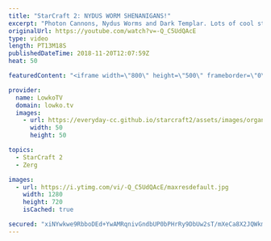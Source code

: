 ```yaml
---
title: "StarCraft 2: NYDUS WORM SHENANIGANS!"
excerpt: "Photon Cannons, Nydus Worms and Dark Templar. Lots of cool stuff! Subscribe for more videos: http://lowko.tv/youtube Planetary Fortress Cringe: https://www.youtube.com/watch?v=OsRsnUyNMOE  If you have an awesome replay of StarCraft 2 that you think is worth casting, you can send it to replays@lowko.tv."
originalUrl: https://youtube.com/watch?v=-Q_C5UdQAcE
type: video
length: PT13M18S
publishedDateTime: 2018-11-20T12:07:59Z
heat: 50

featuredContent: "<iframe width=\"800\" height=\"500\" frameborder=\"0\" src=\"https://www.youtube.com/embed/-Q_C5UdQAcE\" allow=\"accelerometer; autoplay; encrypted-media; gyroscope; picture-in-picture\" allowfullscreen></iframe>"

provider:
  name: LowkoTV
  domain: lowko.tv
  images:
    - url: https://everyday-cc.github.io/starcraft2/assets/images/organizations/lowko.tv-50x50.jpg
      width: 50
      height: 50

topics:
  - StarCraft 2
  - Zerg

images:
  - url: https://i.ytimg.com/vi/-Q_C5UdQAcE/maxresdefault.jpg
    width: 1280
    height: 720
    isCached: true

secured: "xiNYwkwe9RbboDEd+YwAMRqnivGndbUP0bPHrRy9DbUw2sT/mXeCa8X2JQWkmY3Ife9mcq43b6Q4fqTL+AZ750R9iEXJ7Y6Cka/Qio1TNeJ6IOYAfNbk4adkMpTyE68AabAQwNTE3vTCV57mWPjHloZGf8vzd+9XB7CeiN/OWhkPW+9SVdQeQo7WQxTHUz2f637kLAh9Cv+tIuy/uG6jCWwC2p0FpZVLq7xmeAsoDkKztfDf3HhNmdbvju67JP2swZj5hhMeqhM8LDX2PZx6x/WmMXD0wlgFTHPCskLf4MRt2wfAhG2sgZGHm/b4UThBsAbjZeNvWhNfQUAqdkT1G2EIf632MqRvfsNifG+FgZ3WkLs7K3tenTBSlOEVBudYYRzGHpTwLUcyKNDJOvamRBlpjU8T3U9CyuBFbqm16ZY=;2yVkCCkz/g3ANiJcvKiwhQ=="
---
```


